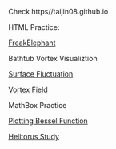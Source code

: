 Check https//taijin08.github.io 

HTML Practice: 

[FreakElephant](HTML-Practice/No1-FreakElephant/online-test.html)

Bathtub Vortex Visualiztion 

[Surface Fluctuation](MathBox-Practice/BathtubVortex/fluctuation.html) 

[Vortex Field](MathBox-Practice/BathtubVortex/vortexfield.html) 


MathBox Practice 

[Plotting Bessel Function](MathBox-Practice/Bessel/empty.html) 

[Helitorus Study](MathBox-Practice/helitorus/helitorus.html)
